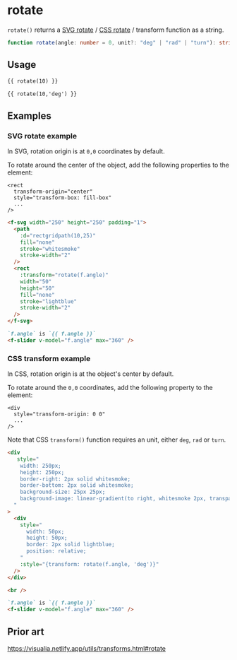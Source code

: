 # rotate

`rotate()` returns a [SVG rotate](https://developer.mozilla.org/en-US/docs/Web/SVG/Attribute/transform#rotate) / [CSS rotate](<https://developer.mozilla.org/en-US/docs/Web/CSS/transform-function/rotate()>) / transform function as a string.

```ts
function rotate(angle: number = 0, unit?: "deg" | "rad" | "turn"): string;
```

## Usage

```md
{{ rotate(10) }}

{{ rotate(10,'deg') }}
```

## Examples

### SVG rotate example

In SVG, rotation origin is at `0,0` coordinates by default.

To rotate around the center of the object, add the following properties to the element:

```
<rect
  transform-origin="center"
  style="transform-box: fill-box"
  ...
/>
```

```md
<f-svg width="250" height="250" padding="1">
  <path
    :d="rectgridpath(10,25)"
    fill="none"
    stroke="whitesmoke"
    stroke-width="2"
  />
  <rect
    :transform="rotate(f.angle)"
    width="50"
    height="50"
    fill="none"
    stroke="lightblue"
    stroke-width="2"
  />
</f-svg>

`f.angle` is `{{ f.angle }}`
<f-slider v-model="f.angle" max="360" />
```

### CSS transform example

In CSS, rotation origin is at the object's center by default.

To rotate around the `0,0` coordinates, add the following property to the element:

```
<div
  style="transform-origin: 0 0"
  ...
/>
```

Note that CSS `transform()` function requires an unit, either `deg`, `rad` or `turn`.

```md
<div
   style="
    width: 250px;
    height: 250px;
    border-right: 2px solid whitesmoke;
    border-bottom: 2px solid whitesmoke;
    background-size: 25px 25px;
    background-image: linear-gradient(to right, whitesmoke 2px, transparent 2px), linear-gradient(to bottom, whitesmoke 2px, transparent 2px);
  "
>
  <div
    style="
      width: 50px;
      height: 50px;
      border: 2px solid lightblue;
      position: relative;
    "
    :style="{transform: rotate(f.angle, 'deg')}"
  /> 
</div>

<br />

`f.angle` is `{{ f.angle }}`
<f-slider v-model="f.angle" max="360" />
```

## Prior art

https://visualia.netlify.app/utils/transforms.html#rotate
